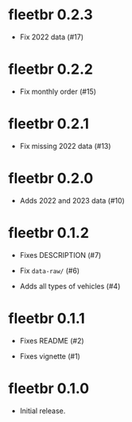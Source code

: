 # fleetbr 0.2.3

* Fix 2022 data (#17)

# fleetbr 0.2.2

* Fix monthly order (#15)

# fleetbr 0.2.1

* Fix missing 2022 data (#13)

# fleetbr 0.2.0

* Adds 2022 and 2023 data (#10)

# fleetbr 0.1.2

* Fixes DESCRIPTION (#7)

* Fix `data-raw/` (#6)

* Adds all types of vehicles (#4)

# fleetbr 0.1.1

* Fixes README (#2)

* Fixes vignette (#1)

# fleetbr 0.1.0

* Initial release.
